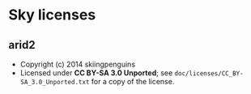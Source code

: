 Sky licenses
============

arid2
-----

- Copyright (c) 2014 skiingpenguins
- Licensed under **CC BY-SA 3.0 Unported**; see `doc/licenses/CC_BY-SA_3.0_Unported.txt` for a copy of the license.
